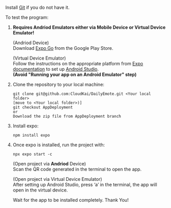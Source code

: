 Install [Git](https://github.com/git-guides/install-git) if you do not have it.

To test the program:

1. **Requires Andriod Emulators either via Mobile Device or Virtual Device Emulator!**

   (Andriod Device)
   <br />
   Download [Expo Go](https://expo.dev/go) from the Google Play Store.
   
   (Virtual Device Emulator)<br />
   Follow the instructions  on the appropriate platform from [Expo documentation](https://docs.expo.dev/get-started/set-up-your-environment/?platform=android&device=simulated&mode=development-build&buildEnv=local) to set up [Android Studio](https://developer.android.com/studio).<br />**(Avoid "Running your app on an Android Emulator" step)**

3. Clone the repository to your local machine:
   ```
   git clone git@github.com:CloudKai/DailyEmote.git <Your local folder>
   [move to <Your local folder>)]
   git checkout AppDeployment 
   or
   Download the zip file from AppDeployment branch
   ```
4. Install expo:
   ```   
   npm install expo
   ```
5. Once expo is installed, run the project with:
   ```
   npx expo start -c
   ```
   (Open project via **Andriod** Device)<br />
   Scan the QR code generated in the terminal to open the app.
   
   (Open project via Virtual Device Emulator)<br />
   After setting up Android Studio, press ‘a’ in the terminal, the app will open in the virtual device.

   Wait for the app to be installed completely. Thank You!
